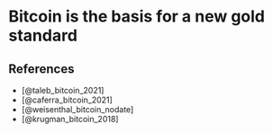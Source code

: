 # Bitcoin is the basis for a new gold standard

## References
* [@taleb_bitcoin_2021]
* [@caferra_bitcoin_2021]
* [@weisenthal_bitcoin_nodate]
* [@krugman_bitcoin_2018]